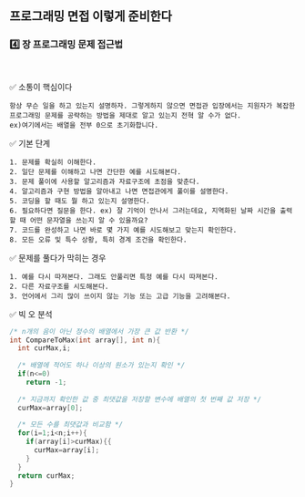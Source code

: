 ## 프로그래밍 면접 이렇게 준비한다

### :four: 장 프로그래밍 문제 접근법

<br>

:white_check_mark: 소통이 핵심이다

```
항상 무슨 일을 하고 있는지 설명하자. 그렇게하지 않으면 면접관 입장에서는 지원자가 복잡한 프로그래밍 문제를 공략하는 방법을 제대로 알고 있는지 전혁 알 수가 없다.
ex)여기에서는 배열을 전부 0으로 초기화합니다.
```

:white_check_mark: 기본 단계

```
1. 문제를 확실히 이해한다.
2. 일단 문제를 이해하고 나면 간단한 예를 시도해본다.
3. 문제 풀이에 사용할 알고리즘과 자료구조에 초점을 맞춘다.
4. 알고리즘과 구현 방법을 알아내고 나면 면접관에게 풀이를 설명한다.
5. 코딩을 할 때도 뭘 하고 있는지 설명한다.
6. 필요하다면 질문을 한다. ex) 잘 기억이 안나서 그러는데요, 지역화된 날짜 시간을 출력할 때 어떤 문자열을 쓰는지 알 수 있을까요?
7. 코드를 완성하고 나면 바로 몇 가지 예를 시도해보고 맞는지 확인한다.
8. 모든 오류 및 특수 상황, 특히 경계 조건을 확인한다.
```

:white_check_mark: 문제를 풀다가 막히는 경우

```
1. 예를 다시 따져본다. 그래도 안풀리면 특정 예를 다시 따져본다.
2. 다른 자료구조를 시도해본다.
3. 언어에서 그리 많이 쓰이지 않는 기능 또는 고급 기능을 고려해본다.
```


:white_check_mark: 빅 오 분석

```c++
/* n개의 음이 아닌 정수의 배열에서 가장 큰 값 반환 */
int CompareToMax(int array[], int n){
  int curMax,i;
  
  /* 배열에 적어도 하나 이상의 원소가 있는지 확인 */
  if(n<=0)
    return -1;
   
  /* 지금까지 확인한 값 중 최댓값을 저장할 변수에 배열의 첫 번째 값 저장 */
  curMax=array[0];
  
  /* 모든 수를 최댓값과 비교함 */
  for(i=1;i<n;i++){
    if(array[i]>curMax){{
      curMax=array[i];
    }
  }
  return curMax;
}
```


